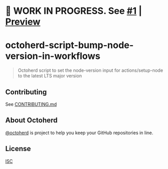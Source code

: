 # 🚧 WORK IN PROGRESS. See [#1](https://github.com/gr2m/octoherd-script-bump-node-version-in-workflows/pull/1) | [Preview](https://github.com/gr2m/octoherd-script-bump-node-version-in-workflows/tree/initial-version)

# octoherd-script-bump-node-version-in-workflows

> Octoherd script to set the node-version input for actions/setup-node to the latest LTS major version

## Contributing

See [CONTRIBUTING.md](CONTRIBUTING.md)

## About Octoherd

[@octoherd](https://github.com/octoherd/) is project to help you keep your GitHub repositories in line.

## License

[ISC](LICENSE.md)
